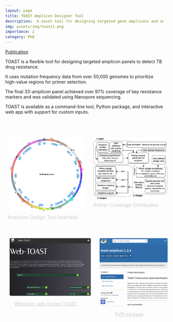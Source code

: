 ```yaml
---
layout: page
title: TOAST Amplicon Designer Tool
description:  A novel tool for designing targeted gene amplicons and an optimised set of primers for high-throughput sequencing in tuberculosis genomic studies
img: assets/img/toast1.png
importance: 2
category: PhD
---
```


[Publication](https://www.biorxiv.org/content/10.1101/2025.01.13.632698v1.abstract)

TOAST is a flexible tool for designing targeted amplicon panels to detect TB drug resistance.

It uses mutation frequency data from over 50,000 genomes to prioritize high-value regions for primer selection.

The final 33-amplicon panel achieved over 97% coverage of key resistance markers and was validated using Nanopore sequencing.

TOAST is available as a command-line tool, Python package, and interactive web app with support for custom inputs.

<br>


<div style="display: flex; justify-content: center; gap: 2em; margin-top: 2em; text-align: center; flex-wrap: nowrap;">

  <div>
    <img src="/assets/img/toast1.png" alt="TOAST Image 1" style="width: 450px; margin: 1em; border-radius: 4px;">
    <p style="color: #ccc; font-size: 0.95rem; margin-top: -0.5em;">Amplicon Design Tool Interface</p>
  </div>

  <div>
    <img src="/assets/img/toast2.png" alt="TOAST Image 2" style="width: 450px; margin: 1em; border-radius: 4px;">
    <p style="color: #ccc; font-size: 0.95rem; margin-top: -0.5em;">Primer Coverage Distribution</p>
  </div>

</div>

<div style="display: flex; justify-content: center; gap: 2em; margin-top: 2em; text-align: center; flex-wrap: nowrap;">

  <div>
    <img src="/assets/img/toast3.png" alt="TOAST Image 3" style="width: 450px; margin: 1em; border-radius: 4px;">
    <a href="https://genomics.lshtm.ac.uk/webtoast/#/" target="_blank" style="color: #ccc; text-decoration: underline;">Webtoast: web-hosted TOAST</a>
  </div>

<div>
    <img src="/assets/img/toast4.png" alt="TOAST Image 4" style="width: 450px; margin: 1em; border-radius: 4px;">
    <a href="https://pypi.org/project/toast-amplicon/" target="_blank" style="color: #ccc; text-decoration: underline;">PyPI package</a>

  </div>

</div>